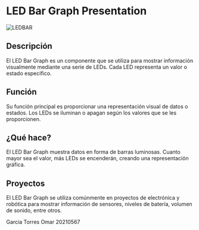 # LED Bar Graph Presentation

![LEDBAR](https://cdn.shopify.com/s/files/1/0122/7558/0986/products/030172_GIF_1024x1024.gif?v=1588645375)

## Descripción

El LED Bar Graph es un componente que se utiliza para mostrar información visualmente mediante una serie de LEDs. Cada LED representa un valor o estado específico.

## Función

Su función principal es proporcionar una representación visual de datos o estados. Los LEDs se iluminan o apagan según los valores que se les proporcionen.

## ¿Qué hace?

El LED Bar Graph muestra datos en forma de barras luminosas. Cuanto mayor sea el valor, más LEDs se encenderán, creando una representación gráfica.

## Proyectos

El LED Bar Graph se utiliza comúnmente en proyectos de electrónica y robótica para mostrar información de sensores, niveles de batería, volumen de sonido, entre otros.



Garcia Torres Omar 20210567

